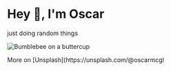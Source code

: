 <h1 align="centre">Hey 👋, I'm Oscar</h1>
<p align="centre">just doing random things</p>
<img src="https://oscarmcglone.com/circleprofile.png" alt="Bumblebee on a buttercup">
<p>More on [Unsplash](https://unsplash.com/@oscarmcgl</p>
